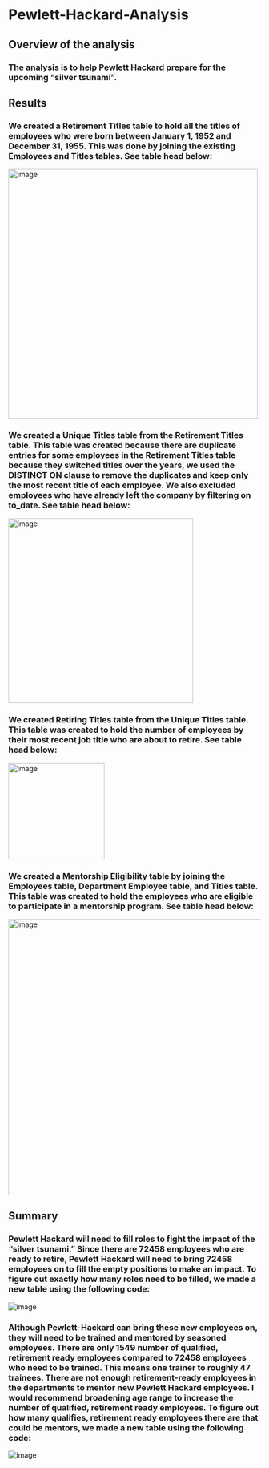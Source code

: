 # Pewlett-Hackard-Analysis
## Overview of the analysis
### The analysis is to help Pewlett Hackard prepare for the upcoming “silver tsunami”.  
## Results
### We created a Retirement Titles table to hold all the titles of employees who were born between January 1, 1952 and December 31, 1955. This was done by joining the existing Employees and Titles tables. See table head below:
<img width="498" alt="image" src="https://user-images.githubusercontent.com/110864175/192914204-7c0cc90f-be01-44f3-8c2f-cca8d4474b5a.png">

### We created a Unique Titles table from the Retirement Titles table. This table was created because there are duplicate entries for some employees in the Retirement Titles table because they switched titles over the years, we used the DISTINCT ON clause to remove the duplicates and keep only the most recent title of each employee. We also excluded employees who have already left the company by filtering on to_date. See table head below:
<img width="369" alt="image" src="https://user-images.githubusercontent.com/110864175/192914321-37f86f83-c463-45bc-b3ef-1e5303e26e96.png">

### We created Retiring Titles table from the Unique Titles table. This table was created to hold the number of employees by their most recent job title who are about to retire. See table head below:
<img width="192" alt="image" src="https://user-images.githubusercontent.com/110864175/192914396-8a8788c9-ffd3-45a4-bbca-eaabc08839a4.png">

### We created a Mentorship Eligibility table by joining the Employees table, Department Employee table, and Titles table. This table was created to hold the employees who are eligible to participate in a mentorship program. See table head below:
<img width="551" alt="image" src="https://user-images.githubusercontent.com/110864175/192914467-e3e96bdf-2ccf-49d0-b491-18312769dcda.png">

## Summary
### Pewlett Hackard will need to fill roles to fight the impact of the “silver tsunami.” Since there are 72458 employees who are ready to retire, Pewlett Hackard will need to bring 72458 employees on to fill the empty positions to make an impact. To figure out exactly how many roles need to be filled, we made a new table using the following code:
 ![image](https://user-images.githubusercontent.com/110864175/192913845-9594071d-2f04-4850-a070-d92f8ff96cc2.png)

### Although Pewlett-Hackard can bring these new employees on, they will need to be trained and mentored by seasoned employees. There are only 1549 number of qualified, retirement ready employees compared to 72458 employees who need to be trained. This means one trainer to roughly 47 trainees. There are not enough retirement-ready employees in the departments to mentor new Pewlett Hackard employees. I would recommend broadening age range to increase the number of qualified, retirement ready employees. To figure out how many qualifies, retirement ready employees there are that could be mentors, we made a new table using the following code:
![image](https://user-images.githubusercontent.com/110864175/192913864-1fc12280-6880-40e8-8985-32321e909978.png)
